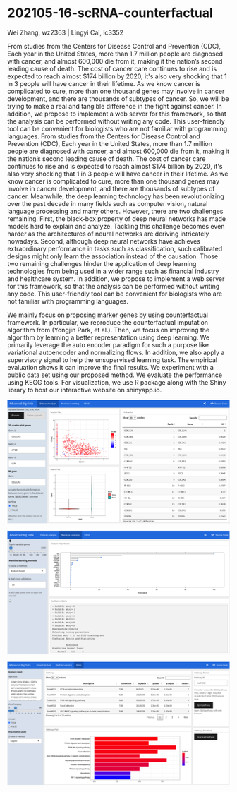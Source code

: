 # 202105-16-scRNA-counterfactual

Wei Zhang, wz2363 | Lingyi Cai, lc3352


From studies from the Centers for Disease Control and Prevention (CDC), Each year in the United States, more than 1.7 million people are diagnosed with cancer, and almost 600,000 die from it, making it the nation’s second leading cause of death. The cost of cancer care continues to rise and is expected to reach almost $174 billion by 2020, it's also very shocking that 1 in 3 people will have cancer in their lifetime. As we know cancer is complicated to cure, more than one thousand genes may involve in cancer development, and there are thousands of subtypes of cancer.  So,  we will be trying to make a real and tangible difference in the fight against cancer. In addition, we propose to implement a web server for this framework, so that the analysis can be performed without writing any code. This user-friendly tool can be convenient for biologists who are not familiar with programming languages.
From studies from the Centers for Disease Control and Prevention (CDC), Each year in the United States, more than 1.7 million people are diagnosed with cancer, and almost 600,000 die from it, making it the nation’s second leading cause of death. The cost of cancer care continues to rise and is expected to reach almost $174 billion by 2020, it's also very shocking that 1 in 3 people will have cancer in their lifetime. As we know cancer is complicated to cure, more than one thousand genes may involve in cancer development, and there are thousands of subtypes of cancer. Meanwhile, the deep learning technology has been revolutionizing over the past decade in many fields such as computer vision, natural language processing and many others. However, there are two challenges remaining. First, the black-box property of deep neural networks has made models hard to explain and analyze. Tackling this challenge becomes even harder as the architectures of neural networks are deriving intricately nowadays. Second, although deep neural networks have achieves extraordinary performance in tasks such as classification, such calibrated designs might only learn the association instead of the causation. Those two remaining challenges hinder the application of deep learning technologies from being used in a wider range such as financial industry and healthcare system. In addition, we propose to implement a web server for this framework, so that the analysis can be performed without writing any code. This user-friendly tool can be convenient for biologists who are not familiar with programming languages.


We mainly focus on proposing marker genes by using counterfactual framework. In particular, we reproduce the counterfactual imputation algorithm from (Yongjin Park, et al.). Then, we focus on improving the algorithm by learning a better representation using deep learning. We primarily leverage the auto encoder paradigm for such a purpose like variational autoencoder and normalizing flows. In addition, we also apply a supervisory signal to help the unsupervised learning task. The empirical evaluation shows it can improve the final results. 
We experiment with a public data set using our proposed method. We evaluate the performance using KEGG tools. For visualization, we use R package along with the Shiny library to host our interactive website on shinyapp.io. 

![Screenshot](web/screenshots/page1.png)

![Screenshot](web/screenshots/page2.png)

![Screenshot](web/screenshots/page3.png)
